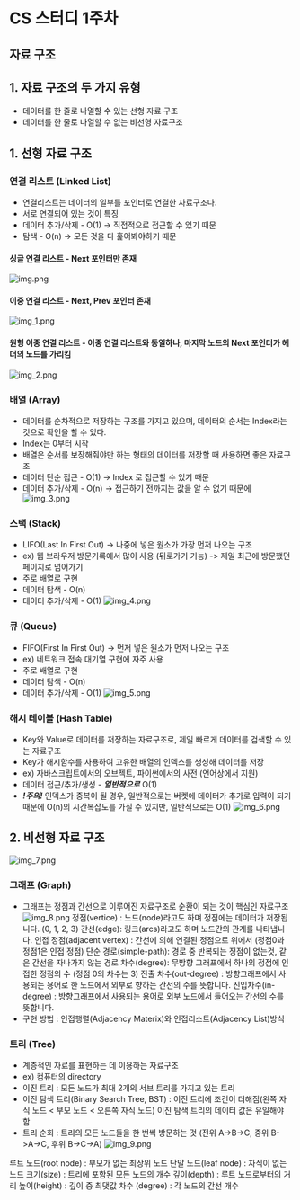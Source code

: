 # **CS 스터디 1주차**
## **자료 구조**


## 1. 자료 구조의 두 가지 유형
- 데이터를 한 줄로 나열할 수 있는 선형 자료 구조
- 데이터를 한 줄로 나열할 수 없는 비선형 자료구조

## 1. 선형 자료 구조
### 연결 리스트 (Linked List)
- 연결리스트는 데이터의 일부를 포인터로 연결한 자료구조다.
- 서로 연결되어 있는 것이 특징
- 데이터 추가/삭제 - O(1) -> 직접적으로 접근할 수 있기 때문
- 탐색 - O(n) -> 모든 것을 다 훑어봐야하기 때문
#### 싱글 연결 리스트 - Next 포인터만 존재
![img.png](img.png)

#### 이중 연결 리스트 - Next, Prev 포인터 존재
![img_1.png](img_1.png)

#### 원형 이중 연결 리스트 - 이중 연결 리스트와 동일하나, 마지막 노드의 Next 포인터가 헤더의 노드를 가리킴
![img_2.png](img_2.png)


### 배열 (Array)
- 데이터를 순차적으로 저장하는 구조를 가지고 있으며, 데이터의 순서는 Index라는 것으로 확인을 할 수 있다.
- Index는 0부터 시작
- 배열은 순서를 보장해줘야만 하는 형태의 데이터를 저장할 때 사용하면 좋은 자료구조
- 데이터 단순 접근 - O(1) -> Index 로 접근할 수 있기 때문
- 데이터 추가/삭제 - O(n) -> 접근하기 전까지는 값을 알 수 없기 때문에
![img_3.png](img_3.png)
  
  
### 스택 (Stack)
- LIFO(Last In First Out) -> 나중에 넣은 원소가 가장 먼저 나오는 구조
- ex) 웹 브라우저 방문기록에서 많이 사용 (뒤로가기 기능) -> 제일 최근에 방문했던 페이지로 넘어가기
- 주로 배열로 구현
- 데이터 탐색 - O(n)
- 데이터 추가/삭제 - O(1)
![img_4.png](img_4.png)
  

### 큐 (Queue)
- FIFO(First In First Out) -> 먼저 넣은 원소가 먼저 나오는 구조
- ex) 네트워크 접속 대기열 구현에 자주 사용
- 주로 배열로 구현
- 데이터 탐색 - O(n)
- 데이터 추가/삭제 - O(1)
![img_5.png](img_5.png)
  

### 해시 테이블 (Hash Table)
- Key와 Value로 데이터를 저장하는 자료구조로, 제일 빠르게 데이터를 검색할 수 있는 자료구조
- Key가 해시함수를 사용하여 고유한 배열의 인덱스를 생성해 데이터를 저장
- ex) 자바스크립트에서의 오브젝트, 파이썬에서의 사전 (언어상에서 지원)
- 데이터 접근/추가/생성 - _**일반적으로**_ O(1)
- **_!주의!_** 인덱스가 중복이 될 경우, 일반적으로는 버켓에 데이터가 추가로 입력이 되기 때문에 O(n)의 시간복잡도를 가질 수 있지만, 일반적으로는 O(1)
![img_6.png](img_6.png)
  

## 2. 비선형 자료 구조
![img_7.png](img_7.png)
  
### 그래프 (Graph)
- 그래프는 정점과 간선으로 이루어진 자료구조로 순환이 되는 것이 핵심인 자료구조
![img_8.png](img_8.png)
정점(vertice) : 노드(node)라고도 하며 정점에는 데이터가 저장됩니다. (0, 1, 2, 3)
간선(edge): 링크(arcs)라고도 하며 노드간의 관계를 나타냅니다.
인접 정점(adjacent vertex) : 간선에 의해 연결된 정점으로 위에서 (정점0과 정점1은 인접 정점)
단순 경로(simple-path): 경로 중 반복되는 정점이 없는것, 같은 간선을 자나가지 않는 경로
차수(degree): 무방향 그래프에서 하나의 정점에 인접한 정점의 수 (정점 0의 차수는 3)
진출 차수(out-degree) : 방향그래프에서 사용되는 용어로 한 노드에서 외부로 향하는 간선의 수를 뜻합니다.
진입차수(in-degree) : 방향그래프에서 사용되는 용어로 외부 노드에서 들어오는 간선의 수를 뜻합니다.
- 구현 방법 : 인접행렬(Adjacency Materix)와 인접리스트(Adjacency List)방식
 
### 트리 (Tree)
- 계층적인 자료를 표현하는 데 이용하는 자료구조
- ex) 컴퓨터의 directory
- 이진 트리 : 모든 노드가 최대 2개의 서브 트리를 가지고 있는 트리
- 이진 탐색 트리(Binary Search Tree, BST) : 이진 트리에 조건이 더해짐(왼쪽 자식 노드 < 부모 노드 < 오른쪽 자식 노드)
  이진 탐색 트리의 데이터 값은 유일해야 함
- 트리 순회 : 트리의 모든 노드들을 한 번씩 방문하는 것 (전위 A->B->C, 중위 B->A->C, 후위 B->C->A)
![img_9.png](img_9.png)
  
루트 노드(root node) : 부모가 없는 최상위 노드
단말 노드(leaf node) : 자식이 없는 노드
크기(size) : 트리에 포함된 모든 노드의 개수
깊이(depth) : 루트 노드로부터의 거리
높이(height) : 깊이 중 최댓값
차수 (degree) : 각 노드의 간선 개수